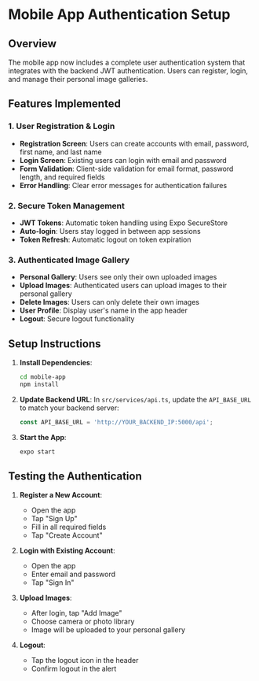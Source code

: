 # Mobile App Authentication Setup

## Overview
The mobile app now includes a complete user authentication system that integrates with the backend JWT authentication. Users can register, login, and manage their personal image galleries.

## Features Implemented

### 1. User Registration & Login
- **Registration Screen**: Users can create accounts with email, password, first name, and last name
- **Login Screen**: Existing users can login with email and password
- **Form Validation**: Client-side validation for email format, password length, and required fields
- **Error Handling**: Clear error messages for authentication failures

### 2. Secure Token Management
- **JWT Tokens**: Automatic token handling using Expo SecureStore
- **Auto-login**: Users stay logged in between app sessions
- **Token Refresh**: Automatic logout on token expiration

### 3. Authenticated Image Gallery
- **Personal Gallery**: Users see only their own uploaded images
- **Upload Images**: Authenticated users can upload images to their personal gallery
- **Delete Images**: Users can only delete their own images
- **User Profile**: Display user's name in the app header
- **Logout**: Secure logout functionality

## Setup Instructions

1. **Install Dependencies**:
   ```bash
   cd mobile-app
   npm install
   ```

2. **Update Backend URL**:
   In `src/services/api.ts`, update the `API_BASE_URL` to match your backend server:
   ```typescript
   const API_BASE_URL = 'http://YOUR_BACKEND_IP:5000/api';
   ```

3. **Start the App**:
   ```bash
   expo start
   ```

## Testing the Authentication

1. **Register a New Account**:
   - Open the app
   - Tap "Sign Up" 
   - Fill in all required fields
   - Tap "Create Account"

2. **Login with Existing Account**:
   - Open the app
   - Enter email and password
   - Tap "Sign In"

3. **Upload Images**:
   - After login, tap "Add Image"
   - Choose camera or photo library
   - Image will be uploaded to your personal gallery

4. **Logout**:
   - Tap the logout icon in the header
   - Confirm logout in the alert
